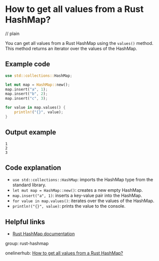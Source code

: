 # How to get all values from a Rust HashMap?
// plain

You can get all values from a Rust HashMap using the `values()` method. This method returns an iterator over the values of the HashMap.

## Example code

```rust
use std::collections::HashMap;

let mut map = HashMap::new();
map.insert("a", 1);
map.insert("b", 2);
map.insert("c", 3);

for value in map.values() {
    println!("{}", value);
}
```

## Output example

```
1
2
3
```

## Code explanation

- `use std::collections::HashMap`: imports the HashMap type from the standard library.
- `let mut map = HashMap::new()`: creates a new empty HashMap.
- `map.insert("a", 1)`: inserts a key-value pair into the HashMap.
- `for value in map.values()`: iterates over the values of the HashMap.
- `println!("{}", value)`: prints the value to the console.

## Helpful links
- [Rust HashMap documentation](https://doc.rust-lang.org/std/collections/struct.HashMap.html)

group: rust-hashmap

onelinerhub: [How to get all values from a Rust HashMap?](https://onelinerhub.com/rust/how-to-get-all-values-from-a-rust-hashmap)